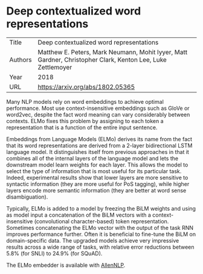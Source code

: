 # Deep contextualized word representations

|||
| --- | --- |
| Title | Deep contextualized word representations |
| Authors | Matthew E. Peters, Mark Neumann, Mohit Iyyer, Matt Gardner, Christopher Clark, Kenton Lee, Luke Zettlemoyer |
| Year | 2018 |
| URL | https://arxiv.org/abs/1802.05365 |


Many NLP models rely on word embeddings to achieve optimal performance. Most
use context-insensitive embeddings such as GloVe or word2vec, despite the fact
word meaning can vary considerably between contexts. ELMo fixes this problem 
by assigning to each token a representation that is a function of the entire input sentence.

Embeddings from Language Models (ELMo) derives its name from the fact that its
word representations are derived from a 2-layer bidirectional LSTM language model. 
It distinguishes itself 
from previous approaches in that it combines all of the internal layers of the
language model and lets the downstream model learn weights for each layer.
This allows the model to select the type of information that is most
useful for its particular task.
Indeed, experimental results show that lower layers are more sensitive to syntactic
information (they are more useful for PoS tagging), while higher layers encode more
 semantic information (they are better at word sense disambiguation). 

Typically, ELMo is added to a model by freezing the BiLM weights and using as model input
a concatenation of the BiLM vectors with a context-insensitive (convolutional character-based)
token representation. Sometimes concatenating the ELMo vector with the output of the task RNN 
improves performance further. Often it is beneficial to fine-tune the BiLM
on domain-specific data. The upgraded models achieve very impressive results across
a wide range of tasks, with
relative error reductions between 5.8% (for SNLI) to 24.9% (for SQuAD).

The ELMo embedder is available with [AllenNLP](https://github.com/allenai/allennlp/blob/master/tutorials/how_to/elmo.md).
